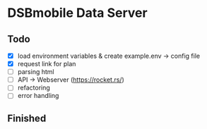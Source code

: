 # DSBmobile Data Server

## Todo
- [X] load environment variables & create example.env -> config file
- [X] request link for plan
- [ ] parsing html
- [ ] API -> Webserver (https://rocket.rs/)
- [ ] refactoring
- [ ] error handling

## Finished